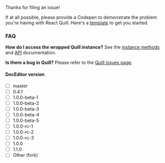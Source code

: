 Thanks for filing an issue! 

If at all possible, please provide a Codepen to demonstrate the problem you're having with React Quill. Here's a [template] to get you started.

[template]: 
https://codepen.io/pen?template=xgyOXQ

### FAQ

**How do I access the wrapped Quill instance?**
See the [instance methods] and [API] documentation.

[instance methods]:
https://github.com/ydornala/DocEditor#methods

[API]:
https://github.com/ydornala/DocEditor#api-reference

**Is there a bug in Quill?**
Please refer to the [Quill issues page].

[Quill issues page]: 
https://github.com/quilljs/quill/issues

#### DocEditor version 
- [ ] master
- [ ] 0.4.1
- [ ] 1.0.0-beta-1
- [ ] 1.0.0-beta-2
- [ ] 1.0.0-beta-3
- [ ] 1.0.0-beta-4
- [ ] 1.0.0-beta-5
- [ ] 1.0.0-rc-1
- [ ] 1.0.0-rc-2
- [ ] 1.0.0-rc-3
- [ ] 1.0.0
- [ ] 1.1.0
- [ ] Other (fork)
